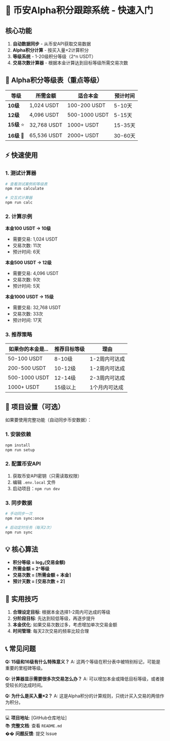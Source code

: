 # 🚀 币安Alpha积分跟踪系统 - 快速入门

## 核心功能

1. **自动数据同步** - 从币安API获取交易数据
2. **Alpha积分计算** - 按买入量×2计算积分
3. **等级系统** - 1-20级积分等级（2^n USDT）
4. **交易次数计算器** - 根据本金计算达到目标等级所需交易次数

## 🎯 Alpha积分等级表（重点等级）

| 等级 | 所需金额 | 适合本金 | 预计时间 |
|------|----------|----------|----------|
| **10级** | 1,024 USDT | 100-200 USDT | 5-10天 |
| **12级** | 4,096 USDT | 500-1000 USDT | 5-15天 |
| **15级** ⭐ | 32,768 USDT | 1000+ USDT | 15-35天 |
| **16级** 🎯 | 65,536 USDT | 2000+ USDT | 30-60天 |

## ⚡ 快速使用

### 1. 测试计算器
```bash
# 查看测试案例和等级表
npm run calculate

# 交互式计算器
npm run calc
```

### 2. 计算示例

**本金100 USDT → 10级**
- 需要交易: 1,024 USDT
- 交易次数: 11次
- 预计时间: 6天

**本金500 USDT → 12级**  
- 需要交易: 4,096 USDT
- 交易次数: 9次
- 预计时间: 5天

**本金1000 USDT → 15级**
- 需要交易: 32,768 USDT
- 交易次数: 33次
- 预计时间: 17天

### 3. 推荐策略

| 如果你的本金是... | 推荐目标等级 | 理由 |
|-------------------|--------------|------|
| 50-100 USDT | 8-10级 | 1-2周内可达成 |
| 200-500 USDT | 10-12级 | 1-2周内可达成 |
| 500-1000 USDT | 12-14级 | 2-3周内可达成 |
| 1000+ USDT | 15级以上 | 1个月内可达成 |

## 🔧 项目设置（可选）

如果要使用完整功能（自动同步币安数据）：

### 1. 安装依赖
```bash
npm install
npm run setup
```

### 2. 配置币安API
1. 获取币安API密钥（只需读取权限）
2. 编辑 `.env.local` 文件
3. 启动项目：`npm run dev`

### 3. 同步数据
```bash
# 手动同步一次
npm run sync:once

# 启动定时任务（每天2次）
npm run sync
```

## 💡 核心算法

- **积分等级 = log₂(交易金额)**
- **所需金额 = 2^等级**
- **交易次数 = ⌈所需金额 ÷ 本金⌉**
- **预计天数 = ⌈交易次数 ÷ 2⌉**

## 🎲 实用技巧

1. **合理设定目标**: 根据本金选择1-2周内可达成的等级
2. **分阶段目标**: 先达到较低等级，再逐步提升
3. **本金优化**: 如果交易次数过多，考虑增加单次交易金额
4. **时间管理**: 每天2次交易的频率比较合理

## 📞 常见问题

**Q: 15级和16级有什么特殊意义？**
A: 这两个等级在积分表中被特别标记，可能是重要的里程碑等级。

**Q: 计算器显示需要很多次交易怎么办？**
A: 可以增加本金或降低目标等级，或者接受较长的达成时间。

**Q: 为什么是买入量×2？**
A: 这是Alpha积分的计算规则，只统计买入交易的两倍作为积分。

---

💻 **项目地址**: [GitHub仓库地址]  
📚 **完整文档**: 查看 `README.md`  
�� **问题反馈**: 提交 Issue 